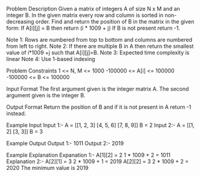 Problem Description
Given a matrix of integers A of size N x M and an integer B.
In the given matrix every row and column is sorted in non-decreasing order. Find and return the position of B in the matrix in the given form:
If A[i][j] = B then return (i * 1009 + j)
If B is not present return -1.

Note 1: Rows are numbered from top to bottom and columns are numbered from left to right.
Note 2: If there are multiple B in A then return the smallest value of i*1009 +j such that A[i][j]=B.
Note 3: Expected time complexity is linear
Note 4: Use 1-based indexing


Problem Constraints
1 <= N, M <= 1000
-100000 <= A[i] <= 100000
-100000 <= B <= 100000


Input Format
The first argument given is the integer matrix A.
The second argument given is the integer B.


Output Format
Return the position of B and if it is not present in A return -1 instead.


Example Input
Input 1:-
A = [[1, 2, 3]
[4, 5, 6]
[7, 8, 9]]
B = 2
Input 2:-
A = [[1, 2]
[3, 3]]
B = 3


Example Output
Output 1:-
1011
Output 2:-
2019


Example Explanation
Expanation 1:-
A[1][2] = 2
1 * 1009 + 2 = 1011
Explanation 2:-
A[2][1] = 3
2 * 1009 + 1 = 2019
A[2][2] = 3
2 * 1009 + 2 = 2020
The minimum value is 2019